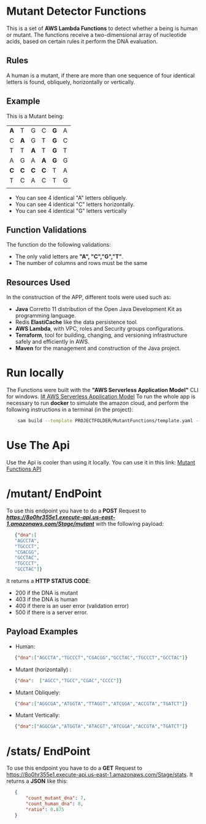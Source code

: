 # Mutant Detector Functions

This is a set of **AWS Lambda Functions** to detect whether a being is human or mutant.
The functions receive a two-dimensional array of nucleotide acids, based on certain rules it perform the DNA evaluation.

## Rules

A human is a mutant, if there are more than one sequence of four identical letters is found, obliquely, horizontally or vertically.

## Example

This is a Mutant being:

|||||||
|---|---|---|---|---|---|
| **A** | T | G | C | **G** | A |
| C | **A** | G | T | **G** | C |
| T | T | **A** | T | **G** | T |
| A | G | A | **A** | **G** | G |
| **C** | **C** | **C** | **C** | T | A |
| T | C | A | C | T | G |
|||||||


- You can see 4 identical "A" letters obliquely.
- You can see 4 identical "C" letters horizontally.
- You can see 4 identical "G" letters vertically

## Function Validations

The function do the following validations:
- The only valid letters are **"A", "C","G","T"**.
- The number of columns and rows must be the same

## Resources Used

In the construction of the APP, different tools were used such as:
- **Java** Corretto 11 distribution of the Open Java Development Kit as programming language.
- Redis **ElastiCache** like the data persistence tool.
- **AWS Lambda**, with VPC, roles and Security groups configurations.
- **Terraform**, tool for building, changing, and versioning infrastructure safely and efficiently in AWS.
- **Maven** for the management and construction of the Java project.

#  Run locally

The Functions were built with the **"AWS Serverless Application Model"** CLI for windows. [I# AWS Serverless Application Model](https://aws.amazon.com/es/serverless/sam/)
To run the whole app is necessary to run **docker** to simulate the amazon cloud, and perform the following instructions in a terminal (in the project):

```bash
    sam build --template PROJECTFOLDER/MutantFunctions/template.yaml --build-dir PROJECTFOLDER\MutantFunctions\.aws-sam\build --use-container
   ```

# Use The Api

Use the Api is cooler than using it locally.
You can use it in this link:
[Mutant Functions API](https://8o0hr355e1.execute-api.us-east-1.amazonaws.com/Stage/)

# /mutant/ EndPoint
To use this endpoint you have to do a **POST** Request to ***https://8o0hr355e1.execute-api.us-east-1.amazonaws.com/Stage/mutant*** with the following payload:

 ```json
    {"dna":[
    "AGCCTA",
    "TGCCCT",
    "CGACGG",
    "GCCTAC",
    "TGCCCT",
    "GCCTAC"]}
   ```

It returns a **HTTP STATUS CODE**:
- 200 if the DNA is mutant
- 403 if the DNA is human
- 400 if there is an user error (validation error)
- 500 if there is a server error.

## Payload Examples
- Human:
 ```json
    {"dna":["AGCCTA","TGCCCT","CGACGG","GCCTAC","TGCCCT","GCCTAC"]}
   ```
   - Mutant (horizontally) :
 ```json
    {"dna":  ["AGCC","TGCC","CGAC","CCCC"]}
   ```
   - Mutant Obliquely:
 ```json
    {"dna":["AGGCGA","ATGGTA","TTAGGT","ATCGGA","ACCGTA","TGATCT"]}
   ```
   - Mutant Vertically:
 ```json
    {"dna":["AGGCGA","ATGGTA","ATACGT","ATCGGA","ACCGTA","TGATCT"]}
   ```
   
# /stats/ EndPoint
To use this endpoint you have to do a **GET** Request to https://8o0hr355e1.execute-api.us-east-1.amazonaws.com/Stage/stats.
It returns a  **JSON** like this:
 ```json
    {
	    "count_mutant_dna": 7,
	    "count_human_dna": 8,
	    "ratio": 0.875
    }
   ```


